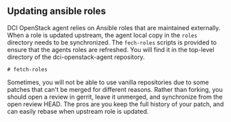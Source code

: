 ## Updating ansible roles

DCI OpenStack agent relies on Ansible roles that are maintained externally.
When a role is updated upstream, the agent local copy in the `roles` directory
needs to be synchronized.
The `fech-roles` scripts is provided to ensure that the agents roles are refreshed.
You will find it in the top-level directory of the dci-openstack-agent repository.

```console
# fetch-roles
```

Sometimes, you will not be able to use vanilla repositories due to some patches that
can't be merged for different reasons. Rather than forking, you should open a review
in gerrit, leave it unmerged, and synchronize from the open review HEAD.
The pros are you keep the full history of your patch, and can easily rebase when
upstream role is updated.
